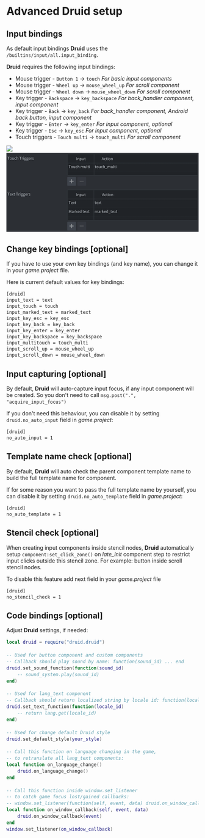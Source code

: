 # Advanced Druid setup


## Input bindings

As default input bindings **Druid** uses the `/builtins/input/all.input_binding`.

**Druid** requires the following input bindings:

- Mouse trigger - `Button 1` -> `touch` _For basic input components_
- Mouse trigger - `Wheel up` -> `mouse_wheel_up` _For scroll component_
- Mouse trigger - `Wheel down` -> `mouse_wheel_down` _For scroll component_
- Key trigger - `Backspace` -> `key_backspace`  _For back_handler component, input component_
- Key trigger - `Back` -> `key_back`  _For back_handler component, Android back button, input component_
- Key trigger - `Enter` -> `key_enter` _For input component, optional_
- Key trigger - `Esc` -> `key_esc` _For input component, optional_
- Touch triggers - `Touch multi` -> `touch_multi` _For scroll component_

![](media/input_binding_2.png)
![](media/input_binding_1.png)


## Change key bindings [optional]
If you have to use your own key bindings (and key name), you can change it in your *game.project* file.

Here is current default values for key bindings:
```
[druid]
input_text = text
input_touch = touch
input_marked_text = marked_text
input_key_esc = key_esc
input_key_back = key_back
input_key_enter = key_enter
input_key_backspace = key_backspace
input_multitouch = touch_multi
input_scroll_up = mouse_wheel_up
input_scroll_down = mouse_wheel_down
```


## Input capturing [optional]

By default, **Druid** will auto-capture input focus, if any input component will be created. So you don't need to call `msg.post(".", "acquire_input_focus")`

If you don't need this behaviour, you can disable it by setting `druid.no_auto_input` field in _game.project_:
```
[druid]
no_auto_input = 1
```


## Template name check [optional]

By default, **Druid** will auto check the parent component template name to build the full template name for component.

If for some reason you want to pass the full template name by yourself, you can disable it by setting `druid.no_auto_template` field in _game.project_:

```
[druid]
no_auto_template = 1
```


## Stencil check [optional]

When creating input components inside stencil nodes, **Druid** automatically setup `component:set_click_zone()` on _late_init_ component step to restrict input clicks outside this stencil zone.
For example: button inside scroll stencil nodes.

To disable this feature add next field in your _game.project_ file
```
[druid]
no_stencil_check = 1
```


## Code bindings [optional]

Adjust **Druid** settings, if needed:
```lua
local druid = require("druid.druid")

-- Used for button component and custom components
-- Callback should play sound by name: function(sound_id) ... end
druid.set_sound_function(function(sound_id)
    -- sound_system.play(sound_id)
end)

-- Used for lang_text component
-- Callback should return localized string by locale id: function(locale_id) ... end
druid.set_text_function(function(locale_id)
	-- return lang.get(locale_id)
end)

-- Used for change default Druid style
druid.set_default_style(your_style)

-- Call this function on language changing in the game,
-- to retranslate all lang_text components:
local function on_language_change()
    druid.on_language_change()
end

-- Call this function inside window.set_listener
-- to catch game focus lost/gained callbacks:
-- window.set_listener(function(self, event, data) druid.on_window_callback(event, data) end))
local function on_window_callback(self, event, data)
    druid.on_window_callback(event)
end
window.set_listener(on_window_callback)
```
